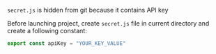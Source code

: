 `secret.js` is hidden from git because it contains API key

Before launching project, create `secret.js` file in current directory and create a following constant:
```js
export const apiKey = "YOUR_KEY_VALUE"
```
